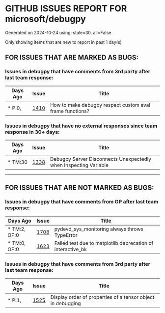 
# GITHUB ISSUES REPORT FOR microsoft/debugpy


Generated on 2024-10-24 using: stale=30, all=False


Only showing items that are new to report in past 1 day(s)


## FOR ISSUES THAT ARE MARKED AS BUGS:


### Issues in debugpy that have comments from 3rd party after last team response:

| Days Ago | Issue | Title |
| --- | --- | --- |
 | \* P:0,  |[1410](https://github.com/microsoft/debugpy/issues/1410 "How to make debugpy respect custom eval frame functions?")  |How to make debugpy respect custom eval frame functions? |

### Issues in debugpy that have no external responses since team response in 30+ days:

| Days Ago | Issue | Title |
| --- | --- | --- |
 | \* TM:30  |[1338](https://github.com/microsoft/debugpy/issues/1338 "Debugpy Server Disconnects Unexpectedly when Inspecting Variable")  |Debugpy Server Disconnects Unexpectedly when Inspecting Variable |

---

## FOR ISSUES THAT ARE NOT MARKED AS BUGS:


### Issues in debugpy that have comments from OP after last team response:

| Days Ago | Issue | Title |
| --- | --- | --- |
 | \* TM:2, OP:0  |[1708](https://github.com/microsoft/debugpy/issues/1708 "pydevd_sys_monitoring always throws TypeError")  |pydevd_sys_monitoring always throws TypeError |
 | \* TM:0, OP:0  |[1623](https://github.com/microsoft/debugpy/issues/1623 "Failed test due to matplotlib deprecation of interactive_bk")  |Failed test due to matplotlib deprecation of interactive_bk |

### Issues in debugpy that have comments from 3rd party after last team response:

| Days Ago | Issue | Title |
| --- | --- | --- |
 | \* P:1,  |[1525](https://github.com/microsoft/debugpy/issues/1525 "Display order of properties of a tensor object in debugging")  |Display order of properties of a tensor object in debugging |




















